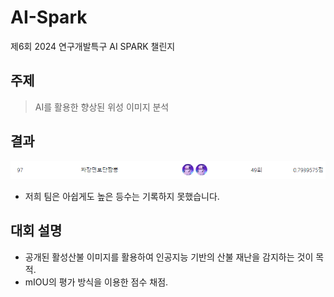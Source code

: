 # AI-Spark 
제6회 2024 연구개발특구 AI SPARK 챌린지
## 주제
> AI를 활용한 향상된 위성 이미지 분석








## 결과
![alt text](./image/image.png)

* 저희 팀은 아쉽게도 높은 등수는 기록하지 못했습니다.


## 대회 설명
* 공개된 활성산불 이미지를 활용하여 인공지능 기반의 산불 재난을 감지하는 것이 목적.
* mIOU의 평가 방식을 이용한 점수 채점.